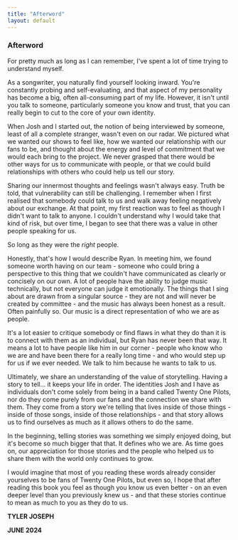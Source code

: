 ```yaml
---
title: "Afterword"
layout: default 
---
```


### **Afterword**

For pretty much as long as I can remember, I've spent a lot of time trying to understand myself.

As a songwriter, you naturally find yourself looking inward. You're constantly probing and self-evaluating, and that aspect of my personality has become a big, often all-consuming part of my life. However, it isn't until you talk to someone, particularly someone you know and trust, that you can really begin to cut to the core of your own identity.

When Josh and I started out, the notion of being interviewed by someone, least of all a complete stranger, wasn't even on our radar. We pictured what we wanted our shows to feel like, how we wanted our relationship with our fans to be, and thought about the energy and level of commitment that we would each bring to the project. We never grasped that there would be other ways for us to communicate with people, or that we could build relationships with others who could help us tell our story.

Sharing our innermost thoughts and feelings wasn't always easy. Truth be told, that vulnerability can still be challenging. I remember when I first realised that somebody could talk to us and walk away feeling negatively about our exchange. At that point, my first reaction was to feel as though I didn't want to talk to anyone. I couldn't understand why I would take that kind of risk, but over time, I began to see that there was a value in other people speaking for us.

So long as they were the *right* people.

Honestly, that's how I would describe Ryan. In meeting him, we found someone worth having on our team - someone who could bring a perspective to this thing that we couldn't have communicated as clearly or concisely on our own. A lot of people have the ability to judge music technically, but not everyone can judge it emotionally. The things that I sing about are drawn from a singular source - they are not and will never be created by committee - and the music has always been honest as a result. Often painfully so. Our music is a direct representation of who we are as people.

It's a lot easier to critique somebody or find flaws in what they do than it is to connect with them as an individual, but Ryan has never been that way. It means a lot to have people like him in our corner - people who know who we are and have been there for a really long time - and who would step up for us if we ever needed. We talk to him because he wants to talk to us.

Ultimately, we share an understanding of the value of storytelling. Having a story to tell... it keeps your life in order. The identities Josh and I have as individuals don't come solely from being in a band called Twenty One Pilots, nor do they come purely from our fans and the connection we share with them. They come from a story we're telling that lives inside of those things - inside of those songs, inside of those relationships - and that story allows us to find ourselves as much as it allows others to do the same.

In the beginning, telling stories was something we simply enjoyed doing, but it's become so much bigger that that. It defines who we are. As time goes on, our appreciation for those stories and the people who helped us to share them with the world only continues to grow.

I would imagine that most of you reading these words already consider yourselves to be fans of Twenty One Pilots, but even so, I hope that after reading this book you feel as though you know us even better - on an even deeper level than you previously knew us - and that these stories continue to mean as much to you as they do to us.

**TYLER JOSEPH**

**JUNE 2024**
